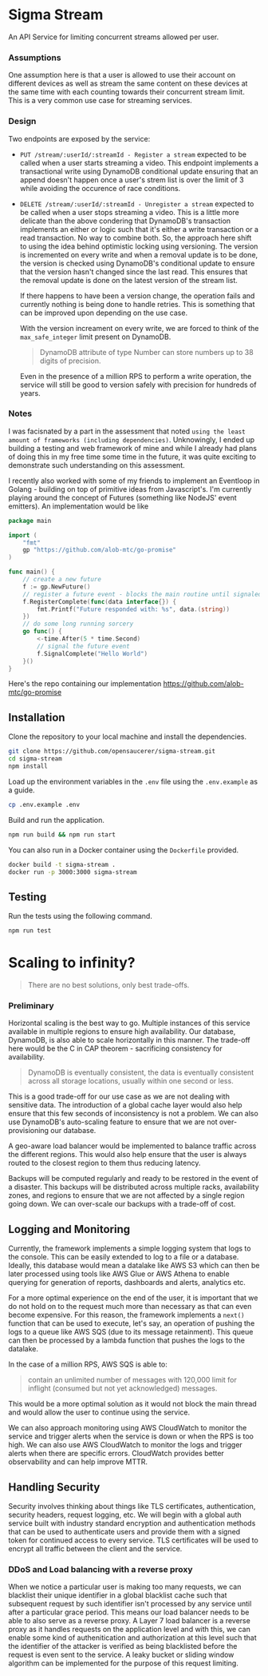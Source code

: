 # Sigma Stream

An API Service for limiting concurrent streams allowed per user.

### Assumptions

One assumption here is that a user is allowed to use their account on different devices as well as stream the same content on these devices at the same time with each counting towards their concurrent stream limit. This is a very common use case for streaming services.

### Design

Two endpoints are exposed by the service:

- `PUT /stream/:userId/:streamId - Register a stream` expected to be called when a user starts streaming a video.
  This endpoint implements a transactional write using DynamoDB conditional update ensuring that an append doesn't happen once a user's strem list is over the limit of 3 while avoiding the occurence of race conditions.
- `DELETE /stream/:userId/:streamId - Unregister a stream` expected to be called when a user stops streaming a video.
  This is a little more delicate than the above condering that DynamoDB's transaction implements an either or logic such that it's either a write transaction or a read transaction. No way to combine both. So, the approach here shift to using the idea behind optimistic locking using versioning. The version is incremented on every write and when a removal update is to be done, the version is checked using DynamoDB's conditional update to ensure that the version hasn't changed since the last read. This ensures that the removal update is done on the latest version of the stream list.

  If there happens to have been a version change, the operation fails and currently nothing is being done to handle retries. This is something that can be improved upon depending on the use case.

  With the version increament on every write, we are forced to think of the `max_safe_integer` limit present on DynamoDB.

  > DynamoDB attribute of type Number can store numbers up to 38 digits of precision.

  Even in the presence of a million RPS to perform a write operation, the service will still be good to version safely with precision for hundreds of years.

### Notes

I was facisnated by a part in the assessment that noted `using the least amount of frameworks (including dependencies)`. Unknowingly, I ended up building a testing and web framework of mine and while I already had plans of doing this in my free time some time in the future, it was quite exciting to demonstrate such understanding on this assessment.

I recently also worked with some of my friends to implement an Eventloop in Golang - building on top of primitive ideas from Javascript's. I'm currently playing around the concept of Futures (something like NodeJS' event emitters). An implementation would be like

```go
package main

import (
    "fmt"
    gp "https://github.com/alob-mtc/go-promise"
)

func main() {
    // create a new future
    f := gp.NewFuture()
    // register a future event - blocks the main routine until signaled
    f.RegisterComplete(func(data interface{}) {
        fmt.Printf("Future responded with: %s", data.(string))
    })
    // do some long running sorcery
    go func() {
        <-time.After(5 * time.Second)
        // signal the future event
        f.SignalComplete("Hello World")
    }()
}

```

Here's the repo containing our implementation https://github.com/alob-mtc/go-promise

## Installation

Clone the repository to your local machine and install the dependencies.

```bash
git clone https://github.com/opensaucerer/sigma-stream.git
cd sigma-stream
npm install
```

Load up the environment variables in the `.env` file using the `.env.example` as a guide.

```bash
cp .env.example .env
```

Build and run the application.

```bash
npm run build && npm run start
```

You can also run in a Docker container using the `Dockerfile` provided.

```bash
docker build -t sigma-stream .
docker run -p 3000:3000 sigma-stream
```

## Testing

Run the tests using the following command.

```bash
npm run test
```

# Scaling to infinity?

> There are no best solutions, only best trade-offs.

### Preliminary

Horizontal scaling is the best way to go. Multiple instances of this service available in multiple regions to ensure high availability. Our database, DynamoDB, is also able to scale horizontally in this manner. The trade-off here would be the C in CAP theorem - sacrificing consistency for availability.

> DynamoDB is eventually consistent, the data is eventually consistent across all storage locations, usually within one second or less.

This is a good trade-off for our use case as we are not dealing with sensitive data. The introduction of a global cache layer would also help ensure that this few seconds of inconsistency is not a problem. We can also use DynamoDB's auto-scaling feature to ensure that we are not over-provisioning our database.

A geo-aware load balancer would be implemented to balance traffic across the different regions. This would also help ensure that the user is always routed to the closest region to them thus reducing latency.

Backups will be computed regularly and ready to be restored in the event of a disaster. This backups will be distributed across multiple racks, availability zones, and regions to ensure that we are not affected by a single region going down. We can over-scale our backups with a trade-off of cost.

## Logging and Monitoring

Currently, the framework implements a simple logging system that logs to the console. This can be easily extended to log to a file or a database. Ideally, this database would mean a datalake like AWS S3 which can then be later processed using tools like AWS Glue or AWS Athena to enable querying for generation of reports, dashboards and alerts, analytics etc.

For a more optimal experience on the end of the user, it is important that we do not hold on to the request much more than necessary as that can even become expensive. For this reason, the framework implements a `next()` function that can be used to execute, let's say, an operation of pushing the logs to a queue like AWS SQS (due to its message retainment). This queue can then be processed by a lambda function that pushes the logs to the datalake.

In the case of a million RPS, AWS SQS is able to:

> contain an unlimited number of messages with 120,000 limit for inflight (consumed but not yet acknowledged) messages.

This would be a more optimal solution as it would not block the main thread and would allow the user to continue using the service.

We can also approach monitoring using AWS CloudWatch to monitor the service and trigger alerts when the service is down or when the RPS is too high. We can also use AWS CloudWatch to monitor the logs and trigger alerts when there are specific errors. CloudWatch provides better observability and can help improve MTTR.

## Handling Security

Security involves thinking about things like TLS certificates, authentication, security headers, request logging, etc. We will begin with a global auth service built with industry standard encryption and authentication methods that can be used to authenticate users and provide them with a signed token for continued access to every service. TLS certificates will be used to encrypt all traffic between the client and the service.

### DDoS and Load balancing with a reverse proxy

When we notice a particular user is making too many requests, we can blacklist their unique identifier in a global blacklist cache such that subsequent request by such identifier isn't processed by any service until after a particular grace period. This means our load balancer needs to be able to also serve as a reverse proxy. A Layer 7 load balancer is a reverse proxy as it handles requests on the application level and with this, we can enable some kind of authenitication and authorization at this level such that the identifier of the attacker is verified as being blacklisted before the request is even sent to the service. A leaky bucket or sliding window algorithm can be implemented for the purpose of this request limiting.
